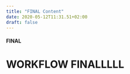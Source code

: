 ```yaml
---
title: "FINAL Content"
date: 2020-05-12T11:31.51+02:00
draft: false
---
```


#### FINAL
# WORKFLOW FINALLLLL
